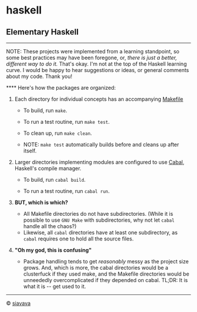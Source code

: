 # haskell

## Elementary Haskell

***

NOTE: These projects were implemented from a learning standpoint, so some best practices may have been foregone, or, *there is just a better, different way to do it.* That's okay. I'm not at the top of the Haskell learning curve. I would be happy to hear suggestions or ideas, or general comments about my code. Thank you!

**** Here's how the packages are organized:

1. Each directory for individual concepts has an accompanying [Makefile](https://en.wikipedia.org/wiki/Make_(software))

   * To build, run `make`.

   * To run a test routine, run `make test`.

   * To clean up, run `make clean`.

   * NOTE: `make test` automatically builds before and cleans up after itself.

2. Larger directories implementing modules are configured to use [Cabal](https://www.haskell.org/cabal/), Haskell's compile manager.

   * To build, run `cabal build`.

   * To run a test routine, run `cabal run`.

3. **BUT, which is which?**

   * All Makefile directories do not have subdirectories. (While it is possible to use `GNU Make` with subdirectories, why not let `cabal` handle all the chaos?)
   * Likewise, all `cabal` directories have at least one subdirectory, as `cabal` requires one to hold all the source files.

4. **"Oh my god, this is confusing"**

   * Package handling tends to get *reasonably* messy as the project size grows. And, which is more, the cabal directories would be a clusterfuck if they used make, and the Makefile directories would be unneededly overcomplicated if they depended on cabal. TL;DR: It is what it is -- get used to it.

***

&copy; [siavava](https://siavava.me)
